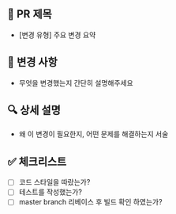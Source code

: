 ## 📌 PR 제목
- [변경 유형] 주요 변경 요약

## 📄 변경 사항
- 무엇을 변경했는지 간단히 설명해주세요

## 🔍 상세 설명
- 왜 이 변경이 필요한지, 어떤 문제를 해결하는지 서술

## ✅ 체크리스트
- [ ] 코드 스타일을 따랐는가?
- [ ] 테스트를 작성했는가?
- [ ] master branch 리베이스 후 빌드 확인 하였는가?